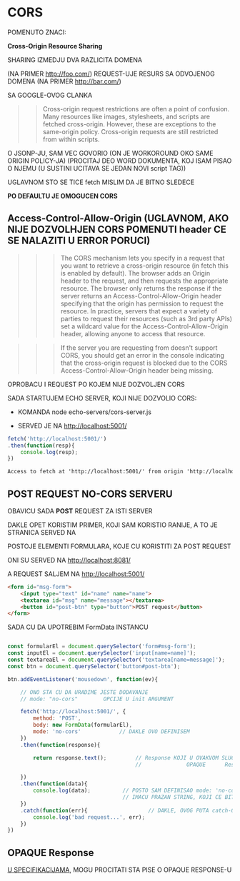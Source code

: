 # CORS

POMENUTO ZNACI:

**Cross-Origin Resource Sharing**

SHARING IZMEDJU DVA RAZLICITA DOMENA

(NA PRIMER <http://foo.com/>) REQUEST-UJE RESURS SA ODVOJENOG DOMENA (NA PRIMER <http://bar.com/>)

SA GOOGLE-OVOG CLANKA

>> Cross-origin request restrictions are often a point of confusion. Many resources like images, stylesheets, and scripts are fetched cross-origin. However, these are exceptions to the same-origin policy. Cross-origin requests are still restricted from within scripts.

O JSONP-JU, SAM VEC GOVORIO (ON JE WORKOROUND OKO SAME ORIGIN POLICY-JA) (PROCITAJ DEO WORD DOKUMENTA, KOJ ISAM PISAO O NJEMU (U SUSTINI UCITAVA SE JEDAN NOVI script TAG))

UGLAVNOM STO SE TICE fetch MISLIM DA JE BITNO SLEDECE

**PO DEFAULTU JE OMOGUCEN CORS**

## Access-Control-Allow-Origin (UGLAVNOM, AKO NIJE DOZVOLHJEN CORS POMENUTI header CE SE NALAZITI U ERROR PORUCI)

>>> The CORS mechanism lets you specify in a request that you want to retrieve a cross-origin resource (in fetch this is enabled by default). The browser adds an Origin header to the request, and then requests the appropriate resource. The browser only returns the response if the server returns an Access-Control-Allow-Origin header specifying that the origin has permission to request the resource. In practice, servers that expect a variety of parties to request their resources (such as 3rd party APIs) set a wildcard value for the Access-Control-Allow-Origin header, allowing anyone to access that resource.

>>> If the server you are requesting from doesn't support CORS, you should get an error in the console indicating that the cross-origin request is blocked due to the CORS Access-Control-Allow-Origin header being missing.

OPROBACU I REQUEST PO KOJEM NIJE DOZVOLJEN CORS

SADA STARTUJEM ECHO SERVER, KOJI NIJE DOZVOLIO CORS:

- KOMANDA node echo-servers/cors-server.js

- SERVED JE NA <http://localhost:5001/>

```javascript
fetch('http://localhost:5001/')
.then(function(resp){
    console.log(resp);
})
```

```HTML
Access to fetch at 'http://localhost:5001/' from origin 'http://localhost:8081' has been blocked by CORS policy: No 'Access-Control-Allow-Origin' header is present on the requested resource. If an opaque response serves your needs, set the request's mode to 'no-cors' to fetch the resource with CORS disabled.
```

## POST REQUEST NO-CORS SERVERU

OBAVICU SADA **POST** REQUEST ZA ISTI SERVER

DAKLE OPET KORISTIM PRIMER, KOJI SAM KORISTIO RANIJE, A TO JE STRANICA SERVED NA 

POSTOJE ELEMENTI FORMULARA, KOJE CU KORISTITI ZA POST REQUEST

ONI SU SERVED NA <http://localhost:8081/>

A REQUEST SALJEM NA <http://localhost:5001/>

```HTML
<form id="msg-form">
    <input type="text" id="name" name="name">
    <textarea id="msg" name="message"></textarea>
    <button id="post-btn" type="button">POST request</button>
</form>
```

SADA CU DA UPOTREBIM FormData INSTANCU

```javascript

const formularEl = document.querySelector('form#msg-form');
const inputEl = document.querySelector('input[name=name]');
const textareaEl = document.querySelector('textarea[name=message]');
const btn = document.querySelector('button#post-btn');

btn.addEventListener('mousedown', function(ev){

    // ONO STA CU DA URADIME JESTE DODAVANJE
    // mode: "no-cors"        OPCIJE U init ARGUMENT

    fetch('http://localhost:5001/', {
        method: 'POST',
        body: new FormData(formularEl),
        mode: 'no-cors'            // DAKLE OVO DEFINISEM
    })
    .then(function(response){

        return response.text();         // Response KOJI U OVAKVOM SLUCAJU DOBIJAM, ZOVE SE I 
                                        //              OPAQUE      Response

    })
    .then(function(data){
        console.log(data);          // POSTO SAM DEFINISAO mode: 'no-cors'
                                    // IMACU PRAZAN STRING, KOJI CE BITI PARSED DATA FROM THE body
    })
    .catch(function(err){                   // DAKLE, OVOG PUTA catch-OV CALLBACK NECE BITI POZVAN
        console.log('bad request...', err);
    })
})
```

## OPAQUE Response

[U SPECIFIKACIJAMA](https://fetch.spec.whatwg.org/#concept-filtered-response-opaque), MOGU PROCITATI STA PISE O OPAQUE RESPONSE-U

